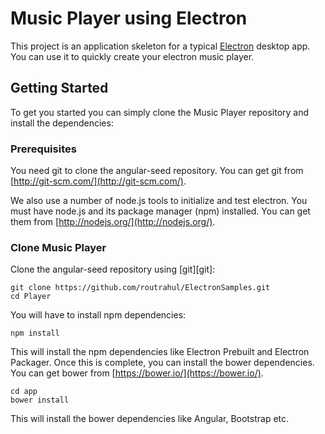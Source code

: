 # Music Player using Electron

This project is an application skeleton for a typical [Electron](http://electron.atom.io/) desktop app.
You can use it to quickly create your electron music player.

## Getting Started

To get you started you can simply clone the Music Player repository and install the dependencies:

### Prerequisites

You need git to clone the angular-seed repository. You can get git from
[http://git-scm.com/](http://git-scm.com/).

We also use a number of node.js tools to initialize and test electron. You must have node.js and
its package manager (npm) installed.  You can get them from [http://nodejs.org/](http://nodejs.org/).

### Clone Music Player

Clone the angular-seed repository using [git][git]:

```
git clone https://github.com/routrahul/ElectronSamples.git
cd Player
```

You will have to install npm dependencies:

```
npm install
```
This will install the npm dependencies like Electron Prebuilt and Electron Packager.
Once this is complete, you can install the bower dependencies. You can get bower from
[https://bower.io/](https://bower.io/).

```
cd app
bower install
```
This will install the bower dependencies like Angular, Bootstrap etc.
